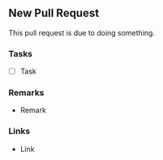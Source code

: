 ## New Pull Request
This pull request is due to doing something.

### Tasks
 - [ ] Task

### Remarks
 - Remark

### Links
 - Link
